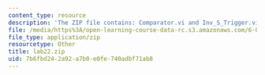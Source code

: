 ```yaml
---
content_type: resource
description: 'The ZIP file contains: Comparator.vi and Inv_S_Trigger.vi.'
file: /media/https%3A/open-learning-course-data-rc.s3.amazonaws.com/6-071j-introduction-to-electronics-signals-and-measurement-spring-2006/7b6fbd242a92a7b0e0fe740adbf71ab8_lab22.zip
file_type: application/zip
resourcetype: Other
title: lab22.zip
uid: 7b6fbd24-2a92-a7b0-e0fe-740adbf71ab8
---
```

